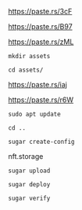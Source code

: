 https://paste.rs/3cF

https://paste.rs/B97

https://paste.rs/zML

```mkdir assets```

```cd assets/```

https://paste.rs/iaj

https://paste.rs/r6W

```sudo apt update```

```cd ..```

```sugar create-config```

nft.storage

```sugar upload```

```sugar deploy```

```sugar verify```
